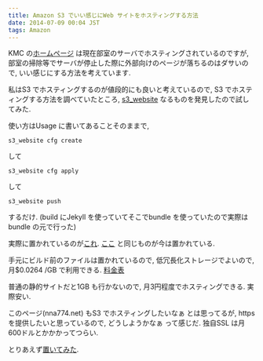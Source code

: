 ```yaml
---
title: Amazon S3 でいい感じにWeb サイトをホスティングする方法
date: 2014-07-09 00:04 JST
tags: Amazon
---
```


KMC の[ホームページ](http://www.kmc.gr.jp/) は現在部室のサーバでホスティングされているのですが, 
部室の掃除等でサーバが停止した際に外部向けのページが落ちるのはダサいので, 
いい感じにする方法を考えています.

私はS3 でホスティングするのが値段的にも良いと考えているので, S3 でホスティングする方法を調べていたところ, 
[s3_website](https://github.com/laurilehmijoki/s3_website) なるものを発見したので試してみた.

使い方はUsage に書いてあることそのままで,
<pre><code>s3_website cfg create</code></pre>
して
<pre><code>s3_website cfg apply</code></pre>
して
<pre><code>s3_website push</code></pre>
するだけ. (build にJekyll を使っていてそこでbundle を使っていたので実際はbundle の元で行った)

実際に置かれているのが[これ](http://www.kmc.gr.jp.s3-website-ap-northeast-1.amazonaws.com/). [ここ](http://www.kmc.gr.jp/) と同じものが今は置かれている.

手元にビルド前のファイルは置かれているので, 低冗長化ストレージでよいので, 月$0.0264 /GB で利用できる. [料金表](http://aws.amazon.com/jp/s3/pricing/)

普通の静的サイトだと1GB も行かないので, 月3円程度でホスティングできる. 実際安い.

このページ(nna774.net) もS3 でホスティングしたいなぁ とは思ってるが, https を提供したいと思っているので, どうしようかなぁ って感じだ. 独自SSL は月600ドルとかかかってつらい.

とりあえず[置いてみた](http://nna774.net.s3-website-ap-northeast-1.amazonaws.com/).
